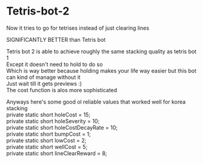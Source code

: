 # Tetris-bot-2
Now it tries to go for tetrises instead of just clearing lines

SIGNIFICANTLY BETTER than Tetris bot

Tetris bot 2 is able to achieve roughly the same stacking quality as tetris bot 1  
Except it doesn't need to hold to do so  
Which is way better because holding makes your life way easier but this bot can kind of manage without it  
Just wait till it gets previews :)  
The cost function is alos more sophisticated  

Anyways here's some good ol reliable values that worked well for korea stacking  
private static short holeCost = 15;  
private static short holeSeverity = 10;  
private static short holeCostDecayRate = 10;  
private static short bumpCost = 1;  
private static short lowCost = 2;  
private static short wellCost = 5;  
private static short lineClearReward = 8;  
